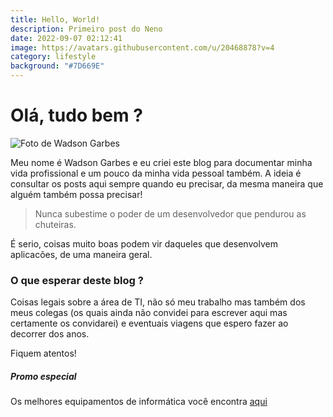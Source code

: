 ```yaml
---
title: Hello, World!
description: Primeiro post do Neno
date: 2022-09-07 02:12:41
image: https://avatars.githubusercontent.com/u/20468878?v=4
category: lifestyle
background: "#7D669E"
---
```

# Olá, tudo bem ?

![Foto de Wadson Garbes](https://avatars.githubusercontent.com/u/20468878?v=4 "Wadson Garbes")

Meu nome é Wadson Garbes e eu criei este blog para documentar minha vida profissional e um pouco da minha vida pessoal também. A ideia é consultar os posts aqui sempre quando eu precisar, da mesma maneira que alguém também possa precisar! 

> Nunca subestime o poder de um desenvolvedor que pendurou as chuteiras.

É serio, coisas muito boas podem vir daqueles que desenvolvem aplicacões, de uma maneira geral.

### O que esperar deste blog ?

Coisas legais sobre a área de TI, não só meu trabalho mas também dos meus colegas (os quais ainda não convidei para escrever aqui mas certamente os convidarei) e eventuais viagens que espero fazer ao decorrer dos anos.

F﻿iquem atentos!

##### Promo especial

O﻿s melhores equipamentos de informática você encontra [aqui](https://www.amazon.com.br/b?_encoding=UTF8&tag=19970ff5-20&linkCode=ur2&linkId=23d63dd1220ad6228e9a5039cd6b9582&camp=1789&creative=9325&node=16339926011)